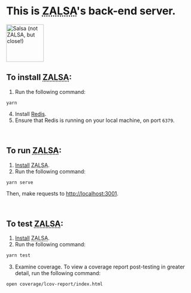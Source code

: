 # <strong>This is <abbr title="Zac's Amazing Link Shortener App">ZALSA</abbr>'s back-end server.</strong>

<img src="https://thecozycook.com/wp-content/uploads/2021/06/Salsa-Recipe-f-500x375.jpg" width="100px" alt="Salsa (not ZALSA, but close!)" />

## To install <abbr title="Zac's Amazing Link Shortener App">ZALSA</abbr>:

1. Run the following command:

```
yarn
```

4. Install [Redis](https://redis.io/docs/getting-started/).
5. Ensure that Redis is running on your local machine, on port `6379`.

<br />

## To run <abbr title="Zac's Amazing Link Shortener App">ZALSA</abbr>:

1. [Install](#to-install-zalsa) <abbr title="Zac's Amazing Link Shortener App">ZALSA</abbr>.
2. Run the following command:

```
yarn serve
```

Then, make requests to [http://localhost:3001](http://localhost:3001).

<br />

## To test <abbr title="Zac's Amazing Link Shortener App">ZALSA</abbr>:

1. [Install](#to-install-zalsa) <abbr title="Zac's Amazing Link Shortener App">ZALSA</abbr>.
2. Run the following command:

```bash
yarn test
```

3. Examine coverage. To view a coverage report post-testing in greater detail, run the following command:

```bash
open coverage/lcov-report/index.html
```
